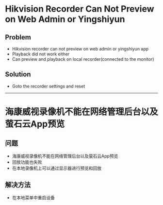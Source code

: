 # Hikvision Recorder Can Not Preview on Web Admin or Yingshiyun

## Problem
* Hikvision recorder can not preview on web admin or yingshiyun app
* Playback did not work either
* Can preview and playback on local recorder(connected to the monitor)

## Solution
* Goto the recorder settings and reset

------

# 海康威视录像机不能在网络管理后台以及萤石云App预览

## 问题
* 海康威视录像机不能在网络管理后台以及萤石云App预览
* 回放功能也失败
* 在本地录像机上可以通过显示器进行预览和回放

## 解决方法
* 在本地菜单中重启设备
